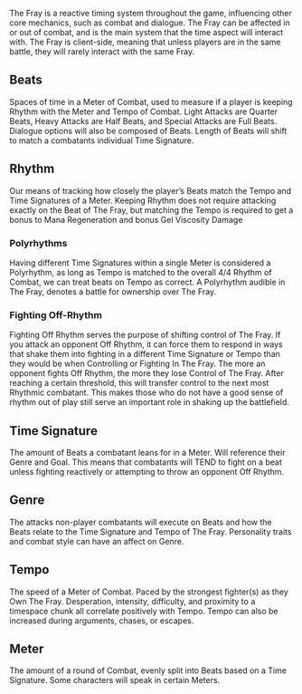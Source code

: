 The Fray is a reactive timing system throughout the game, influencing other core mechanics, such as combat and dialogue. The Fray can be affected in or out of combat, and is the main system that the time aspect will interact with. The Fray is client-side, meaning that unless players are in the same battle, they will rarely interact with the same Fray.

## Beats
Spaces of time in a Meter of Combat, used to measure if a player is keeping Rhythm with the Meter and Tempo of Combat. Light Attacks are Quarter Beats, Heavy Attacks are Half Beats, and Special Attacks are Full Beats. Dialogue options will also be composed of Beats. Length of Beats will shift to match a combatants individual Time Signature.

## Rhythm
Our means of tracking how closely the player’s Beats match the Tempo and Time Signatures of a Meter. Keeping Rhythm does not require attacking exactly on the Beat of The Fray, but matching the Tempo is required to get a bonus to Mana Regeneration and bonus Gel Viscosity Damage

### Polyrhythms
Having different Time Signatures within a single Meter is considered a Polyrhythm, as long as Tempo is matched to the overall 4/4 Rhythm of Combat, we can treat beats on Tempo as correct. A Polyrhythm audible in The Fray, denotes a battle for ownership over The Fray. 

### Fighting Off-Rhythm
Fighting Off Rhythm serves the purpose of shifting control of The Fray. If you attack an opponent Off Rhythm, it can force them to respond in ways that shake them into fighting in a different Time Signature or Tempo than they would be when Controlling or Fighting In The Fray. The more an opponent fights Off Rhythm, the more they lose Control of The Fray. After reaching a certain threshold, this will transfer control to the next most Rhythmic combatant. This makes those who do not have a good sense of rhythm out of play still serve an important role in shaking up the battlefield.

## Time Signature
The amount of Beats a combatant leans for in a Meter. Will reference their Genre and Goal. This means that combatants will TEND to fight on a beat unless fighting reactively or attempting to throw an opponent Off Rhythm.

## Genre
The attacks non-player combatants will execute on Beats and how the Beats relate to the Time Signature and Tempo of The Fray. Personality traits and combat style can have an affect on Genre.

## Tempo
The speed of a Meter of Combat. Paced by the strongest fighter(s) as they Own The Fray. Desperation, intensity, difficulty, and proximity to a timespace chunk all correlate positively with Tempo. Tempo can also be increased during arguments, chases, or escapes.

## Meter
The amount of a round of Combat, evenly split into Beats based on a Time Signature. Some characters will speak in certain Meters.